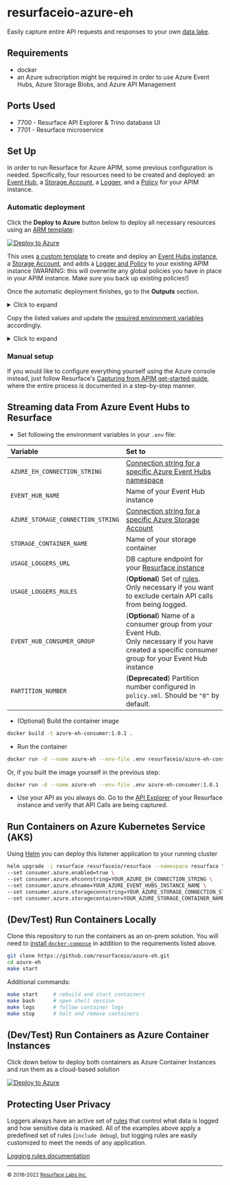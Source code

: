 # resurfaceio-azure-eh
Easily capture entire API requests and responses to your own [data lake](https://resurface.io/).

## Requirements

* docker
* an Azure subscription might be required in order to use Azure Event Hubs, Azure Storage Blobs, and Azure API Management

## Ports Used

* 7700 - Resurface API Explorer & Trino database UI
* 7701 - Resurface microservice

<a name="set-up"/>

## Set Up
In order to run Resurface for Azure APIM, some previous configuration is needed. Specifically, four resources need to be created and deployed: an [Event Hub](https://docs.microsoft.com/en-us/azure/event-hubs/event-hubs-about), a [Storage Account](https://docs.microsoft.com/en-us/azure/storage/common/storage-account-overview), a [Logger](https://docs.microsoft.com/en-us/rest/api/apimanagement/current-ga/logger/create-or-update), and a [Policy](https://docs.microsoft.com/en-us/azure/api-management/set-edit-policies) for your APIM instance.

### Automatic deployment
Click the **Deploy to Azure** button below to deploy all necessary resources using an [ARM template](https://docs.microsoft.com/en-us/azure/azure-resource-manager/templates/overview):

[![Deploy to Azure](https://aka.ms/deploytoazurebutton)](https://portal.azure.com/#create/Microsoft.Template/uri/https%3A%2F%2Fraw.githubusercontent.com%2Fresurfaceio%2Fiac-templates%2Fmaster%2Fazure%2Fazuredeployresources.json)

This uses [a custom template](https://github.com/resurfaceio/iac-templates/blob/master/azure/azuredeployresources.json) to create and deploy an [Event Hubs instance](https://github.com/resurfaceio/iac-templates/blob/master/azure/event-hub.json), a [Storage Account](https://github.com/resurfaceio/iac-templates/blob/master/azure/storageaccount.json), and adds a [Logger and Policy](https://github.com/resurfaceio/iac-templates/blob/master/azure/logger-and-policy.json) to your existing APIM instance (WARNING: this will overwrite any global policies you have in place in your APIM instance. Make sure you back up existing policies!)

Once the automatic deployment finishes, go to the **Outputs** section.
<details>
  <summary> Click to expand</summary>
  
  ![image](https://user-images.githubusercontent.com/7117255/169603018-76e9ec7b-918e-4d47-87a7-253c2e820d08.png)
</details>

Copy the listed values and update the [required environment variables](#logging-from-azure-event-hubs) accordingly.
<details>
  <summary>Click to expand</summary>
  
  ![image](https://user-images.githubusercontent.com/7117255/169605750-911491c0-43b0-4caa-9ccb-911ad723bd1a.png)
</details>


### Manual setup

If you would like to configure everything yourself using the Azure console instead, just follow Resurface's [Capturing from APIM get-started guide](https://resurface.io/azure-get-started#manual-setup), where the entire process is documented in a step-by-step manner.

<a name="logging-from-azure-event-hubs"/>

## Streaming data From Azure Event Hubs to Resurface

- Set following the environment variables in your `.env` file:

| Variable | Set to |
|:---------|:-------|
|`AZURE_EH_CONNECTION_STRING`|[Connection string for a specific Azure Event Hubs namespace](https://docs.microsoft.com/en-us/azure/event-hubs/event-hubs-get-connection-string)|
|`EVENT_HUB_NAME`            |Name of your Event Hub instance|
|`AZURE_STORAGE_CONNECTION_STRING`|[Connection string for a specific Azure Storage Account]([https://docs.microsoft.com/en-us/azure/event-hubs/event-hubs-get-connection-string](https://docs.microsoft.com/en-us/azure/storage/common/storage-configure-connection-string))|
|`STORAGE_CONTAINER_NAME`    |Name of your storage container|
|`USAGE_LOGGERS_URL`         |DB capture endpoint for your [Resurface instance](https://resurface.io/installation)|
|`USAGE_LOGGERS_RULES`       |(**Optional**) Set of [rules](#protecting-user-privacy).<br />Only necessary if you want to exclude certain API calls from being logged.|
|`EVENT_HUB_CONSUMER_GROUP`  |(**Optional**) Name of a consumer group from your Event Hub.<br />Only necessary if you have created a specific consumer group for your Event Hub instance|
|`PARTITION_NUMBER`          |(**Deprecated**) Partition number configured in `policy.xml`. Should be `"0"` by default.|

- (Optional) Build the container image

```bash
docker build -t azure-eh-consumer:1.0.1 .
```

- Run the container

```bash
docker run -d --name azure-eh --env-file .env resurfaceio/azure-eh-consumer:1.0.1
```

Or, if you built the image yourself in the previous step:

```bash
docker run -d --name azure-eh --env-file .env azure-eh-consumer:1.0.1
```

- Use your API as you always do. Go to the [API Explorer](https://resurface.io/docs#api-explorer) of your Resurface instance and verify that API Calls are being captured.

<a name="run-on-aks"/>

## Run Containers on Azure Kubernetes Service (AKS)

Using [Helm](https://helm.sh/) you can deploy this listener application to your running cluster

```bash
helm upgrade -i resurface resurfaceio/resurface --namespace resurface \
--set consumer.azure.enabled=true \
--set consumer.azure.ehconnstring=YOUR_AZURE_EH_CONNECTION_STRING \
--set consumer.azure.ehname=YOUR_AZURE_EVENT_HUBS_INSTANCE_NAME \
--set consumer.azure.storageconnstring=YOUR_AZURE_STORAGE_CONNECTION_STRING \
--set consumer.azure.storagecontainer=YOUR_AZURE_STORAGE_CONTAINER_NAME
```

<a name="run-locally"/>

## (Dev/Test) Run Containers Locally

Clone this repository to run the containers as an on-prem solution.
You will need to [install `docker-compose`](https://docs.docker.com/compose/install/) in addition to the requirements listed above.

```bash
git clone https://github.com/resurfaceio/azure-eh.git
cd azure-eh
make start
```

Additional commands:

```bash
make start     # rebuild and start containers
make bash      # open shell session
make logs      # follow container logs
make stop      # halt and remove containers
```

<a name="run-on-azure"/>

## (Dev/Test) Run Containers as Azure Container Instances

Click down below to deploy both containers as Azure Container Instances and run them as a cloud-based solution

[![Deploy to Azure](https://aka.ms/deploytoazurebutton)](https://portal.azure.com/#create/Microsoft.Template/uri/https%3A%2F%2Fraw.githubusercontent.com%2Fresurfaceio%2Fiac-templates%2Fmaster%2Fazure%2Fcontainer-group.json)

<a name="privacy"/>

## Protecting User Privacy

Loggers always have an active set of <a href="https://resurface.io/rules.html">rules</a> that control what data is logged
and how sensitive data is masked. All of the examples above apply a predefined set of rules (`include debug`),
but logging rules are easily customized to meet the needs of any application.

<a href="https://resurface.io/rules.html">Logging rules documentation</a>

---
<small>&copy; 2016-2022 <a href="https://resurface.io">Resurface Labs Inc.</a></small>
